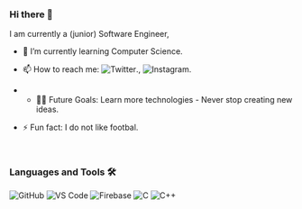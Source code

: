 ### Hi there 👋
<div> 
  <p> I am currently a (junior) Software Engineer, </p>

- 🌱 I’m currently learning Computer Science.
- 📫 How to reach me: ![Twitter](https://twitter.com/razvanpnn)., ![Instagram](https://www.instagram.com/rzv.dev/).
- - 💪🏼 Future Goals: Learn more technologies - Never stop creating new ideas.
- ⚡ Fun fact: I do not like footbal.
  
  <br />

### Languages and Tools 🛠 
![GitHub](https://badgen.net/badge/Github//:blue?icon=github)
![VS Code](https://badgen.net/badge/VS-Code//:blue?icon=visual-studio-code)
![Firebase](https://img.shields.io/badge/-Firebase-FFCA28?style=flat-square&logo=firebase&logoColor=ffffff)
![C](http://img.shields.io/badge/-C-A8B9CC?style=flat-square&logo=c&logoColor=ffffff)
![C++](https://badgen.net/badge/C++//:blue?icon=c++)

<br />

